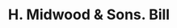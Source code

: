 ---
doi: 10.7916/D85159CG
date_other: '1890'
date_other_textual: 1890-1899
form: printed ephemera
genre:
- Invoices
name:
- H. Midwood & Sons
object_in_context_url: https://biggert.cul.columbia.edu/items/view/ave_biggert_01534
subject_hierarchical_geographic:
- Providence, Rhode Island, United States
subject_name:
- H. Midwood & Sons
title: H. Midwood & Sons. Bill
sort_title: H. Midwood & Sons. Bill
call_number: ave_biggert_01534
coordinates:
- 41.82361111111111,-71.42222222222223
pid: ave_biggert_01534
identifiers: ave_biggert_01534
thumbnail: https://derivativo-2.library.columbia.edu/iiif/2/ldpd:343904/full/!256,256/0/native.jpg
permalink: /biggert/ave_biggert_01534/
layout: iiif-image-page
---